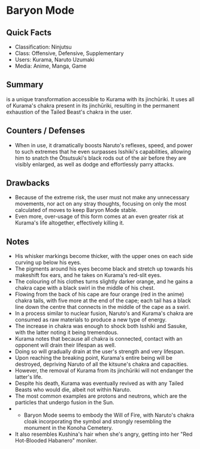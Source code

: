 # Baryon Mode

## Quick Facts
- Classification: Ninjutsu
- Class: Offensive, Defensive, Supplementary
- Users: Kurama, Naruto Uzumaki
- Media: Anime, Manga, Game

## Summary
is a unique transformation accessible to Kurama with its jinchūriki. It uses all of Kurama's chakra present in its jinchūriki, resulting in the permanent exhaustion of the Tailed Beast's chakra in the user.

## Counters / Defenses
- When in use, it dramatically boosts Naruto's reflexes, speed, and power to such extremes that he even surpasses Isshiki's capabilities, allowing him to snatch the Ōtsutsuki's black rods out of the air before they are visibly enlarged, as well as dodge and effortlessly parry attacks.

## Drawbacks
- Because of the extreme risk, the user must not make any unnecessary movements, nor act on any stray thoughts, focusing on only the most calculated of moves to keep Baryon Mode stable.
- Even more, over-usage of this form comes at an even greater risk at Kurama's life altogether, effectively killing it.

## Notes
- His whisker markings become thicker, with the upper ones on each side curving up below his eyes.
- The pigments around his eyes become black and stretch up towards his makeshift fox ears, and he takes on Kurama's red-slit eyes.
- The colouring of his clothes turns slightly darker orange, and he gains a chakra cape with a black swirl in the middle of his chest.
- Flowing from the back of his cape are four orange (red in the anime) chakra tails, with five more at the end of the cape; each tail has a black line down the centre that connects in the middle of the cape as a swirl.
- In a process similar to nuclear fusion, Naruto's and Kurama's chakra are consumed as raw materials to produce a new type of energy.
- The increase in chakra was enough to shock both Isshiki and Sasuke, with the latter noting it being tremendous.
- Kurama notes that because all chakra is connected, contact with an opponent will drain their lifespan as well.
- Doing so will gradually drain at the user's strength and very lifespan.
- Upon reaching the breaking point, Kurama's entire being will be destroyed, depriving Naruto of all the kitsune's chakra and capacities.
- However, the removal of Kurama from its jinchūriki will not endanger the latter's life.
- Despite his death, Kurama was eventually revived as with any Tailed Beasts who would die, albeit not within Naruto.
- The most common examples are protons and neutrons, which are the particles that undergo fusion in the Sun.
- * Baryon Mode seems to embody the Will of Fire, with Naruto's chakra cloak incorporating the symbol and strongly resembling the monument in the Konoha Cemetery.
- It also resembles Kushina's hair when she's angry, getting into her "Red Hot-Blooded Habanero" moniker.
